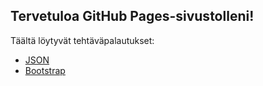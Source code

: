 ## Tervetuloa GitHub Pages-sivustolleni!
Täältä löytyvät tehtäväpalautukset:

 - [JSON](dist)
 - [Bootstrap](v0-kouluprojekti-main)
